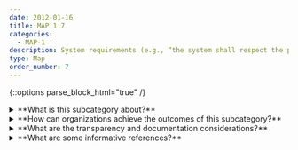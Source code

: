 ```yaml
---
date: 2012-01-16
title: MAP 1.7
categories:
  - MAP-1
description: System requirements (e.g., “the system shall respect the privacy of its users”) are elicited and understood from stakeholders. Design decisions take socio-technical implications into account to address AI risk.
type: Map
order_number: 7
---
```


{::options parse_block_html="true" /}


<details>
<summary markdown="span">**What is this subcategory about?**</summary>
<br>
AI system development requirements may outpace documentation processes for traditional software. When written requirements are unavailable or incomplete, AI actors may inadvertently overlook business and stakeholder needs, or over-rely on implicit human biases such as confirmation bias and groupthink. To mitigate the influence of these implicit factors, AI actors can seek input from, and develop transparent and actionable recourse mechanisms for, end-users and operators. Engaging external stakeholders in this process  integrates broader perspectives on socio-technical risk factors. Incorporating trustworthy characteristics early in the design phase should be a priority – instead of forcing a solution onto existing systems. 

</details>

<details>
<summary markdown="span">**How can organizations achieve the outcomes of this subcategory?**</summary>

* Proactively incorporate trustworthy characteristics into system requirements.
* Consider risk factors related to Human-AI configurations and tasks. 
* Analyze dependencies between contextual factors and system requirements. List impacts that may arise from not fully considering the importance of  trustworthiness characteristics in any decision making.
* Follow responsible design techniques in tasks such as software engineering, product management, and participatory engagement. Some examples for eliciting and documenting stakeholder requirements include product requirement documents (PRDs), user stories, user interaction/user experience (UI/UX) research, systems engineering, ethnography and related field methods. 

</details>

<details>
<summary markdown="span">**What are the transparency and documentation considerations?**</summary>
<br>
**Transparency Considerations – Key Questions: MAP 1.7**
- What type of information is accessible on the design, operations, and limitations of the AI system to external stakeholders, including end users, consumers, regulators, and individuals impacted by use of the AI system?
- To what extent is this information sufficient and appropriate to promote transparency? Promote transparency by enabling external stakeholders to access information on the design, operation, and limitations of the AI system.
- To what extent has relevant information been disclosed regarding the use of AI systems, such as (a) what the system is for, (b) what it is not for, (c) how it was designed, and (d) what its limitations are? (Documentation and external communication can offer a way for entities to provide transparency.)
- What metrics has the entity developed to measure performance of the AI system?
- What justifications, if any, has the entity provided for the assumptions, boundaries, and limitations of the AI system?

**AI Transparency Resources: MAP 1.7**
- GAO-21-519SP: AI Accountability Framework for Federal Agencies & Other Entities
- “Stakeholders in Explainable AI,” Sep. 2018, [Online]. Available: http://arxiv.org/abs/1810.00184
- “Including Insights from the Comptroller General’s Forum on the Oversight of Artificial Intelligence An Accountability Framework for Federal Agencies and Other Entities,” 2021
- “HIGH-LEVEL EXPERT GROUP ON ARTIFICIAL INTELLIGENCE SET UP BY THE EUROPEAN COMMISSION ETHICS GUIDELINES FOR TRUSTWORTHY AI.” [Online]. Available: https://ec.europa.eu/digital-

</details>

<details>
<summary markdown="span">**What are some informative references?**</summary>    
<br>
National Academies of Sciences, Engineering, and Medicine 2022. Fostering Responsible Computing Research: Foundations and Practices. Washington, DC: The National Academies Press. https://doi.org/10.17226/26507.

Amit K. Chopra, Fabiano Dalpiaz, F. Başak Aydemir, et al. 2014. Protos: Foundations for engineering innovative sociotechnical systems. In 2014 IEEE 22nd International Requirements Engineering Conference (RE) (2014), 53-62. DOI: https://doi.org/10.1109/RE.2014.6912247

Andrew D. Selbst, Danah Boyd, Sorelle A. Friedler, et al. 2019. Fairness and Abstraction in Sociotechnical Systems. In Proceedings of the Conference on Fairness, Accountability, and Transparency (FAT* '19). Association for Computing Machinery, New York, NY, USA, 59–68. https://doi.org/10.1145/3287560.3287598

Gordon Baxter and Ian Sommerville. 2011. Socio-technical systems: From design methods to systems engineering. Interacting with Computers, 23, 1 (Jan. 2011), 4–17. DOI: https://doi.org/10.1016/j.intcom.2010.07.003

Roel Dobbe, Thomas Krendl Gilbert, and Yonatan Mintz. 2021. Hard choices in artificial intelligence. Artificial Intelligence 300 (14 July 2021), 103555, ISSN 0004-3702. DOI: https://doi.org/10.1016/j.artint.2021.103555

Yilin Huang, Giacomo Poderi, Sanja Šćepanović, et al. 2019. Embedding Internet-of-Things in Large-Scale Socio-technical Systems: A Community-Oriented Design in Future Smart Grids. In The Internet of Things for Smart Urban Ecosystems (2019), 125-150. Springer, Cham. DOI: https://doi.org/10.1007/978-3-319-96550-5_6

</details>

